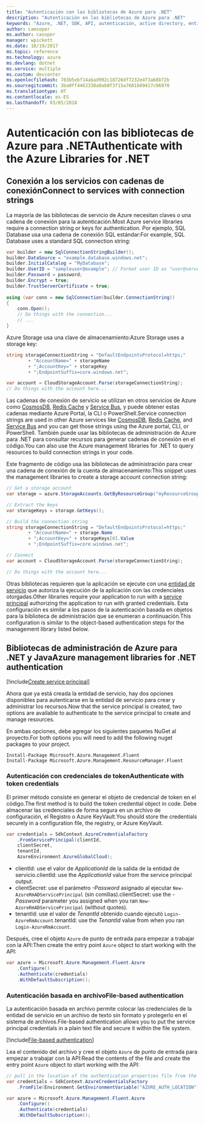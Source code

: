 ```yaml
---
title: "Autenticación con las bibliotecas de Azure para .NET"
description: "Autenticación en las bibliotecas de Azure para .NET"
keywords: "Azure, .NET, SDK, API, autenticación, active directory, entidad de servicio"
author: camsoper
ms.author: casoper
manager: wpickett
ms.date: 10/19/2017
ms.topic: reference
ms.technology: azure
ms.devlang: dotnet
ms.service: multiple
ms.custom: devcenter
ms.openlocfilehash: 783b5ebf14abad992c18726df7232e4f3a68b72b
ms.sourcegitcommit: 3ba0ff4463338a0ab0f3f15a7601b89417c06970
ms.translationtype: HT
ms.contentlocale: es-ES
ms.lasthandoff: 03/05/2018
---
```

# <a name="authenticate-with-the-azure-libraries-for-net"></a><span data-ttu-id="58600-104">Autenticación con las bibliotecas de Azure para .NET</span><span class="sxs-lookup"><span data-stu-id="58600-104">Authenticate with the Azure Libraries for .NET</span></span>

## <a name="connect-to-services-with-connection-strings"></a><span data-ttu-id="58600-105">Conexión a los servicios con cadenas de conexión</span><span class="sxs-lookup"><span data-stu-id="58600-105">Connect to services with connection strings</span></span>

<span data-ttu-id="58600-106">La mayoría de las bibliotecas de servicio de Azure necesitan claves o una cadena de conexión para la autenticación.</span><span class="sxs-lookup"><span data-stu-id="58600-106">Most Azure service libraries require a connection string or keys for authentication.</span></span> <span data-ttu-id="58600-107">Por ejemplo, SQL Database usa una cadena de conexión SQL estándar:</span><span class="sxs-lookup"><span data-stu-id="58600-107">For example, SQL Database uses a standard SQL connection string:</span></span>

```csharp
var builder = new SqlConnectionStringBuilder();
builder.DataSource = "example.database.windows.net";
builder.InitialCatalog = "MyDatabase";
builder.UserID = "sampleuser@example"; // Format user ID as "user@server"
builder.Password = password;
builder.Encrypt = true;
builder.TrustServerCertificate = true;
                
using (var conn = new SqlConnection(builder.ConnectionString))
{
    conn.Open();
    // Do things with the connection...
    // ...
}
```

<span data-ttu-id="58600-108">Azure Storage usa una clave de almacenamiento:</span><span class="sxs-lookup"><span data-stu-id="58600-108">Azure Storage uses a storage key:</span></span>

```csharp
string storageConnectionString = "DefaultEndpointsProtocol=https;"
        + "AccountName=" + storageName
        + ";AccountKey=" + storageKey
        + ";EndpointSuffix=core.windows.net";

var account = CloudStorageAccount.Parse(storageConnectionString);
// Do things with the account here...
```

<span data-ttu-id="58600-109">Las cadenas de conexión de servicio se utilizan en otros servicios de Azure como [CosmosDB](/azure/documentdb/documentdb-dotnet-application#a-nametoc395637769astep-5-wiring-up-azure-cosmos-db), [Redis Cache](/azure/redis-cache/cache-dotnet-how-to-use-azure-redis-cache) y [Service Bus](/azure/service-bus-messaging/service-bus-dotnet-get-started-with-queues), y puede obtener estas cadenas mediante Azure Portal, la CLI o PowerShell.</span><span class="sxs-lookup"><span data-stu-id="58600-109">Service connection strings are used in other Azure services like [CosmosDB](/azure/documentdb/documentdb-dotnet-application#a-nametoc395637769astep-5-wiring-up-azure-cosmos-db), [Redis Cache](/azure/redis-cache/cache-dotnet-how-to-use-azure-redis-cache), and [Service Bus](/azure/service-bus-messaging/service-bus-dotnet-get-started-with-queues) and you can get those strings using the Azure portal, CLI, or PowerShell.</span></span>  <span data-ttu-id="58600-110">También puede usar las bibliotecas de administración de Azure para .NET para consultar recursos para generar cadenas de conexión en el código.</span><span class="sxs-lookup"><span data-stu-id="58600-110">You can also use the Azure management libraries for .NET to query resources to build connection strings in your code.</span></span> 

<span data-ttu-id="58600-111">Este fragmento de código usa las bibliotecas de administración para crear una cadena de conexión de la cuenta de almacenamiento:</span><span class="sxs-lookup"><span data-stu-id="58600-111">This snippet uses the management libraries to create a storage account connection string:</span></span>

```csharp
// Get a storage account
var storage = azure.StorageAccounts.GetByResourceGroup("myResourceGroup", "myStorageAccount");

// Extract the keys
var storageKeys = storage.GetKeys();

// Build the connection string
string storageConnectionString = "DefaultEndpointsProtocol=https;"
        + "AccountName=" + storage.Name
        + ";AccountKey=" + storageKeys[0].Value
        + ";EndpointSuffix=core.windows.net";

// Connect
var account = CloudStorageAccount.Parse(storageConnectionString);

// Do things with the account here...
```

<span data-ttu-id="58600-112">Otras bibliotecas requieren que la aplicación se ejecute con una [entidad de servicio](https://docs.microsoft.com/azure/active-directory/develop/active-directory-application-objects) que autoriza la ejecución de la aplicación con las credenciales otorgadas.</span><span class="sxs-lookup"><span data-stu-id="58600-112">Other libraries require your application to run with a [service principal](https://docs.microsoft.com/azure/active-directory/develop/active-directory-application-objects) authorizing the application to run with granted credentials.</span></span> <span data-ttu-id="58600-113">Esta configuración es similar a los pasos de la autenticación basada en objetos para la biblioteca de administración que se enumeran a continuación.</span><span class="sxs-lookup"><span data-stu-id="58600-113">This configuration is similar to the object-based authentication steps for the management library listed below.</span></span>

## <a name="mgmt-auth"></a><span data-ttu-id="58600-114">Bibliotecas de administración de Azure para .NET y Java</span><span class="sxs-lookup"><span data-stu-id="58600-114">Azure management libraries for .NET authentication</span></span>

[!include[Create service principal](includes/create-sp.md)]

<span data-ttu-id="58600-115">Ahora que ya está creada la entidad de servicio, hay dos opciones disponibles para autenticarse en la entidad de servicio para crear y administrar los recursos.</span><span class="sxs-lookup"><span data-stu-id="58600-115">Now that the service principal is created, two options are available to authenticate to the service principal to create and manage resources.</span></span>

<span data-ttu-id="58600-116">En ambas opciones, debe agregar los siguientes paquetes NuGet al proyecto.</span><span class="sxs-lookup"><span data-stu-id="58600-116">For both options you will need to add the following nuget packages to your project.</span></span>

```
Install-Package Microsoft.Azure.Management.Fluent
Install-Package Microsoft.Azure.Management.ResourceManager.Fluent
```

### <a name="authenticate-with-token-credentials"></a><span data-ttu-id="58600-117">Autenticación con credenciales de token</span><span class="sxs-lookup"><span data-stu-id="58600-117">Authenticate with token credentials</span></span>

<span data-ttu-id="58600-118">El primer método consiste en generar el objeto de credencial de token en el código.</span><span class="sxs-lookup"><span data-stu-id="58600-118">The first method is to build the token credential object in code.</span></span>  <span data-ttu-id="58600-119">Debe almacenar las credenciales de forma segura en un archivo de configuración, el Registro o Azure KeyVault.</span><span class="sxs-lookup"><span data-stu-id="58600-119">You should store the credentials securely in a configuration file, the registry, or Azure KeyVault.</span></span>

```csharp
var credentials = SdkContext.AzureCredentialsFactory
    .FromServicePrincipal(clientId,
    clientSecret,
    tenantId, 
    AzureEnvironment.AzureGlobalCloud);
```

- <span data-ttu-id="58600-120">clientId: use el valor de *ApplicationId* de la salida de la entidad de servicio.</span><span class="sxs-lookup"><span data-stu-id="58600-120">clientId: use the *ApplicationId* value from the service principal output.</span></span>
- <span data-ttu-id="58600-121">clientSecret: use el parámetro *-Password* asignado al ejecutar `New-AzureRmADServicePrincipal` (sin comillas).</span><span class="sxs-lookup"><span data-stu-id="58600-121">clientSecret: use the *-Password* parameter you assigned when you ran `New-AzureRmADServicePrincipal` (without quotes).</span></span>
- <span data-ttu-id="58600-122">tenantId: use el valor de *TenantId* obtenido cuando ejecutó `Login-AzureRmAccount`.</span><span class="sxs-lookup"><span data-stu-id="58600-122">tenantId: use the *TenantId* value from when you ran `Login-AzureRmAccount`.</span></span>

<span data-ttu-id="58600-123">Después, cree el objeto `Azure` de punto de entrada para empezar a trabajar con la API:</span><span class="sxs-lookup"><span data-stu-id="58600-123">Then create the entry point `Azure` object to start working with the API:</span></span>

```csharp
var azure = Microsoft.Azure.Management.Fluent.Azure
    .Configure()
    .Authenticate(credentials)
    .WithDefaultSubscription();
```

### <a name="mgmt-file"></a><span data-ttu-id="58600-124">Autenticación basada en archivo</span><span class="sxs-lookup"><span data-stu-id="58600-124">File-based authentication</span></span>

<span data-ttu-id="58600-125">La autenticación basada en archivo permite colocar las credenciales de la entidad de servicio en un archivo de texto sin formato y protegerlo en el sistema de archivos.</span><span class="sxs-lookup"><span data-stu-id="58600-125">File-based authentication allows you to put the service principal credentials in a plain text file and secure it within the file system.</span></span>

[!include[File-based authentication](includes/file-based-auth.md)]

<span data-ttu-id="58600-126">Lea el contenido del archivo y cree el objeto `Azure` de punto de entrada para empezar a trabajar con la API:</span><span class="sxs-lookup"><span data-stu-id="58600-126">Read the contents of the file and create the entry point `Azure` object to start working with the API:</span></span>

```csharp
// pull in the location of the authentication properties file from the environment 
var credentials = SdkContext.AzureCredentialsFactory
    .FromFile(Environment.GetEnvironmentVariable("AZURE_AUTH_LOCATION"));

var azure = Microsoft.Azure.Management.Fluent.Azure
    .Configure()
    .Authenticate(credentials)
    .WithDefaultSubscription();
```
